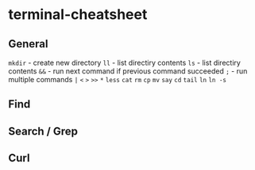 # terminal-cheatsheet

## General
`mkdir` - create new directory
`ll` - list directiry contents
`ls` - list directiry contents
`&&` - run next command if previous command succeeded
`;` - run multiple commands
`|`
`<`
`>`
`>>`
`*`
`less`
`cat`
`rm`
`cp`
`mv`
`say`
`cd`
`tail`
`ln`
`ln -s`


## Find

## Search / Grep

## Curl